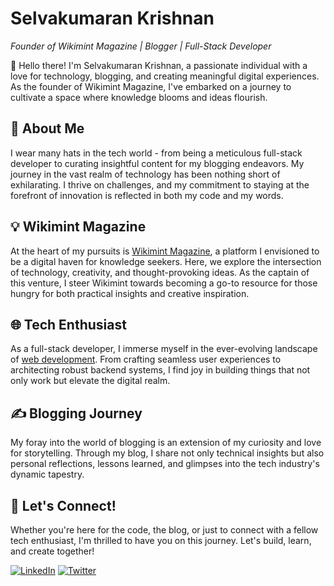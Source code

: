 # Selvakumaran Krishnan
*Founder of Wikimint Magazine | Blogger | Full-Stack Developer*

👋 Hello there! I'm Selvakumaran Krishnan, a passionate individual with a love for technology, blogging, and creating meaningful digital experiences. As the founder of Wikimint Magazine, I've embarked on a journey to cultivate a space where knowledge blooms and ideas flourish.

## 🚀 About Me
I wear many hats in the tech world - from being a meticulous full-stack developer to curating insightful content for my blogging endeavors. My journey in the vast realm of technology has been nothing short of exhilarating. I thrive on challenges, and my commitment to staying at the forefront of innovation is reflected in both my code and my words.

## 💡 Wikimint Magazine
At the heart of my pursuits is [Wikimint Magazine](https://www.wikimint.com), a platform I envisioned to be a digital haven for knowledge seekers. Here, we explore the intersection of technology, creativity, and thought-provoking ideas. As the captain of this venture, I steer Wikimint towards becoming a go-to resource for those hungry for both practical insights and creative inspiration.

## 🌐 Tech Enthusiast
As a full-stack developer, I immerse myself in the ever-evolving landscape of [web development](https://www.wikimint.com/p/developer-innivation-hub.html). From crafting seamless user experiences to architecting robust backend systems, I find joy in building things that not only work but elevate the digital realm.

## ✍️ Blogging Journey
My foray into the world of blogging is an extension of my curiosity and love for storytelling. Through my blog, I share not only technical insights but also personal reflections, lessons learned, and glimpses into the tech industry's dynamic tapestry.

## 🌟 Let's Connect!
Whether you're here for the code, the blog, or just to connect with a fellow tech enthusiast, I'm thrilled to have you on this journey. Let's build, learn, and create together!

[![LinkedIn](https://img.shields.io/badge/LinkedIn-Connect-blue)](https://www.linkedin.com/in/selvakumaran-krishnan/)
[![Twitter](https://img.shields.io/badge/Twitter-Follow-blue)](https://twitter.com/wikimint)

<!--

**Here are some ideas to get you started:**

🙋‍♀️ A short introduction - what is your organization all about?
🌈 Contribution guidelines - how can the community get involved?
👩‍💻 Useful resources - where can the community find your docs? Is there anything else the community should know?
🍿 Fun facts - what does your team eat for breakfast?
🧙 Remember, you can do mighty things with the power of [Markdown](https://docs.github.com/github/writing-on-github/getting-started-with-writing-and-formatting-on-github/basic-writing-and-formatting-syntax)
-->

